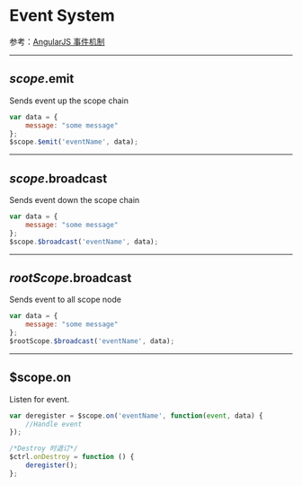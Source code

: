 # Event System

参考：[AngularJS 事件机制](http://blog.csdn.net/u010730126/article/details/51785669)

---

## $scope.$emit

Sends event up the scope chain

```js
var data = {
    message: "some message"
};
$scope.$emit('eventName', data);
```

---

## $scope.$broadcast

Sends event down the scope chain

```js
var data = {
    message: "some message"
};
$scope.$broadcast('eventName', data);
```

---

## $rootScope.$broadcast

Sends event to all scope node

```js
var data = {
    message: "some message"
};
$rootScope.$broadcast('eventName', data);
```

---

## $scope.on

Listen for event.

```js
var deregister = $scope.on('eventName', function(event, data) {
    //Handle event
});

/*Destroy 时退订*/
$ctrl.onDestroy = function () {
    deregister();
};
```